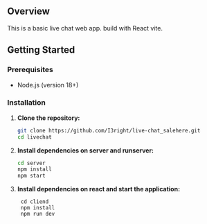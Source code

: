 ## Overview

This is a basic live chat web app. build with React vite.


## Getting Started

### Prerequisites

- Node.js (version 18+)

### Installation

1. **Clone the repository:**

    ```bash
    git clone https://github.com/I3right/live-chat_salehere.git
    cd livechat
    ```

2. **Install dependencies on server and runserver:**

    ```bash
    cd server
    npm install
    npm start
    ```

3. **Install dependencies on react and start the application:**

   ```new bash
    cd cliend
    npm install
    npm run dev
    ```
